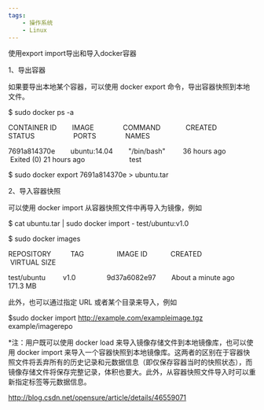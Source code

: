 ```yaml
---
tags:
    - 操作系统
    - Linux
---
```


使用export import导出和导入docker容器

1、导出容器

如果要导出本地某个容器，可以使用 docker export 命令，导出容器快照到本地文件。

$ sudo docker ps -a

CONTAINER ID        IMAGE               COMMAND             CREATED             STATUS                    PORTS               NAMES

7691a814370e        ubuntu:14.04        "/bin/bash"         36 hours ago        Exited (0) 21 hours ago                       test

$ sudo docker export 7691a814370e > ubuntu.tar

2、导入容器快照

可以使用 docker import 从容器快照文件中再导入为镜像，例如

$ cat ubuntu.tar | sudo docker import - test/ubuntu:v1.0

$ sudo docker images

REPOSITORY          TAG                 IMAGE ID            CREATED              VIRTUAL SIZE

test/ubuntu         v1.0                9d37a6082e97        About a minute ago   171.3 MB

此外，也可以通过指定 URL 或者某个目录来导入，例如

$sudo docker import http://example.com/exampleimage.tgz example/imagerepo

*注：用户既可以使用 docker load 来导入镜像存储文件到本地镜像库，也可以使用 docker import 来导入一个容器快照到本地镜像库。这两者的区别在于容器快照文件将丢弃所有的历史记录和元数据信息（即仅保存容器当时的快照状态），而镜像存储文件将保存完整记录，体积也要大。此外，从容器快照文件导入时可以重新指定标签等元数据信息。



http://blog.csdn.net/opensure/article/details/46559071

